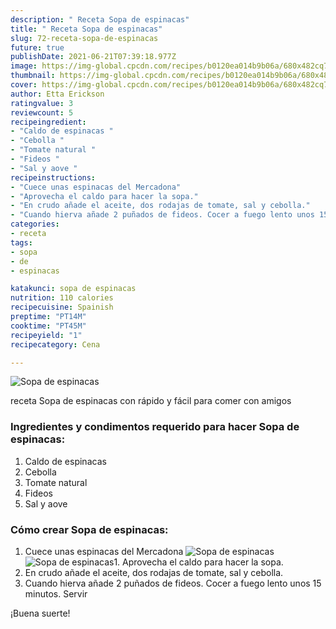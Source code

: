 ```yaml
---
description: " Receta Sopa de espinacas"
title: " Receta Sopa de espinacas"
slug: 72-receta-sopa-de-espinacas
future: true
publishDate: 2021-06-21T07:39:18.977Z
image: https://img-global.cpcdn.com/recipes/b0120ea014b9b06a/680x482cq70/sopa-de-espinacas-foto-principal.jpg
thumbnail: https://img-global.cpcdn.com/recipes/b0120ea014b9b06a/680x482cq70/sopa-de-espinacas-foto-principal.jpg
cover: https://img-global.cpcdn.com/recipes/b0120ea014b9b06a/680x482cq70/sopa-de-espinacas-foto-principal.jpg
author: Etta Erickson
ratingvalue: 3
reviewcount: 5
recipeingredient:
- "Caldo de espinacas "
- "Cebolla "
- "Tomate natural "
- "Fideos "
- "Sal y aove "
recipeinstructions:
- "Cuece unas espinacas del Mercadona"
- "Aprovecha el caldo para hacer la sopa."
- "En crudo añade el aceite, dos rodajas de tomate, sal y cebolla."
- "Cuando hierva añade 2 puñados de fideos. Cocer a fuego lento unos 15 minutos. Servir"
categories:
- receta
tags:
- sopa
- de
- espinacas

katakunci: sopa de espinacas 
nutrition: 110 calories
recipecuisine: Spainish
preptime: "PT14M"
cooktime: "PT45M"
recipeyield: "1"
recipecategory: Cena

---
```



![Sopa de espinacas](https://img-global.cpcdn.com/recipes/b0120ea014b9b06a/680x482cq70/sopa-de-espinacas-foto-principal.jpg)

receta Sopa de espinacas con rápido y fácil para comer con amigos

<!--inarticleads1-->

### Ingredientes y condimentos requerido para hacer Sopa de espinacas:

1. Caldo de espinacas 
1. Cebolla 
1. Tomate natural 
1. Fideos 
1. Sal y aove 



<!--inarticleads2-->

### Cómo crear Sopa de espinacas:

1. Cuece unas espinacas del Mercadona
<img src="https://img-global.cpcdn.com/steps/b87aa22f78ddc436/160x128cq70/foto-del-paso-1-de-la-receta-sopa-de-espinacas.jpg" alt="Sopa de espinacas"><img src="https://img-global.cpcdn.com/steps/640ff8e062df5be2/160x128cq70/foto-del-paso-1-de-la-receta-sopa-de-espinacas.jpg" alt="Sopa de espinacas">1. Aprovecha el caldo para hacer la sopa.
1. En crudo añade el aceite, dos rodajas de tomate, sal y cebolla.
1. Cuando hierva añade 2 puñados de fideos. Cocer a fuego lento unos 15 minutos. Servir



¡Buena suerte!

